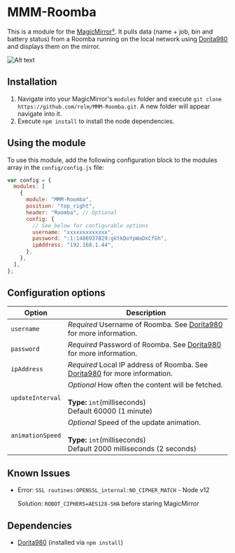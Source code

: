 # MMM-Roomba

This is a module for the [MagicMirror²](https://github.com/MichMich/MagicMirror/). It pulls data (name + job, bin and battery status) from a Roomba running on the local network using [Dorita980](https://github.com/koalazak/dorita980) and displays them on the mirror.

![Alt text](/screenshots/charging_full.png?raw=true "Screenshot")

## Installation

1. Navigate into your MagicMirror's `modules` folder and execute `git clone https://github.com/relm/MMM-Roomba.git`. A new folder will appear navigate into it.
2. Execute `npm install` to install the node dependencies.

## Using the module

To use this module, add the following configuration block to the modules array in the `config/config.js` file:

```js
var config = {
  modules: [
    {
      module: "MMM-Roomba",
      position: "top_right",
      header: "Roomba", // Optional
      config: {
        // See below for configurable options
        username: "xxxxxxxxxxxxx",
        password: ":1:1486937829:gktkDoYpWaDxCfGh",
        ipAddress: "192.168.1.44",
      },
    },
  ],
};
```

## Configuration options

| Option           | Description                                                                                                               |
| ---------------- | ------------------------------------------------------------------------------------------------------------------------- |
| `username`       | _Required_ Username of Roomba. See [Dorita980](https://github.com/koalazak/dorita980) for more information.               |
| `password`       | _Required_ Password of Roomba. See [Dorita980](https://github.com/koalazak/dorita980) for more information.               |
| `ipAddress`      | _Required_ Local IP address of Roomba. See [Dorita980](https://github.com/koalazak/dorita980) for more information.       |
| `updateInterval` | _Optional_ How often the content will be fetched. <br><br>**Type:** `int`(milliseconds) <br>Default 60000 (1 minute)      |
| `animationSpeed` | _Optional_ Speed of the update animation. <br><br>**Type:** `int`(milliseconds) <br>Default 2000 milliseconds (2 seconds) |

## Known Issues

- Error: `SSL routines:OPENSSL_internal:NO_CIPHER_MATCH` - Node v12

  Solution: `ROBOT_CIPHERS=AES128-SHA` before staring MagicMirror

## Dependencies

- [Dorita980](https://github.com/koalazak/dorita980) (installed via `npm install`)
